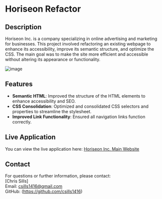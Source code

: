 # Horiseon Refactor

## Description

Horiseon Inc. is a company specializing in online advertising and marketing for businesses. This project involved refactoring an existing webpage to enhance its accessibility, improve its semantic structure, and optimize the CSS. The main goal was to make the site more efficient and accessible without altering its appearance or functionality.

![image](https://github.com/csills1416/Horiseon-Website/assets/71670415/8682567c-d0f9-4924-8e5e-836c7b83103c)

## Features

- **Semantic HTML**: Improved the structure of the HTML elements to enhance accessibility and SEO.
- **CSS Consolidation**: Optimized and consolidated CSS selectors and properties to streamline the stylesheet.
- **Improved Link Functionality**: Ensured all navigation links function correctly.

## Live Application

You can view the live application here: [Horiseon Inc. Main Website]([https://csills1416.github.io/Horiseon-Website/])

## Contact

For questions or further information, please contact:  
[Chris Sills]  
Email: csills1416@gmail.com  
GitHub: (https://github.com/csills1416)
